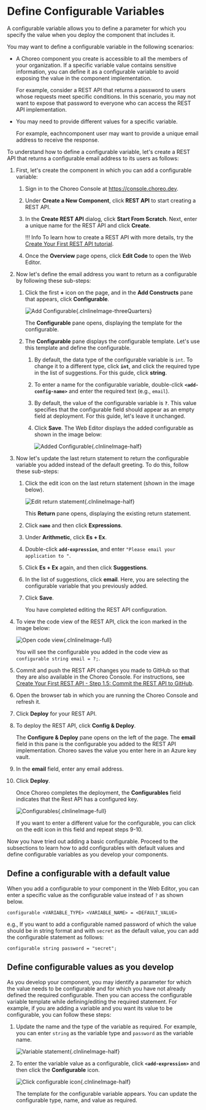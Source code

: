 # Define Configurable Variables

A configurable variable allows you to define a parameter for which you specify the value when you deploy the component that includes it.

You may want to define a configurable variable in the following scenarios:

- A Choreo component you create is accessible to all the members of your organization. If a specific variable value contains sensitive information, you can define it as a configurable variable to avoid exposing the value in the component implementation.<br/>

    For example, consider a REST API that returns a password to users whose requests meet specific conditions. In this scenario, you may not want to expose that password to everyone who can access the REST API implementation.

- You may need to provide different values for a specific variable.

    For example, eachncomponent user may want to provide a unique email address to receive the response.


To understand how to define a configurable variable, let's  create a REST API that returns a configurable email address to its users  as follows:

1. First, let's create the component in which you can add a configurable variable:

    1. Sign in to the Choreo Console at https://console.choreo.dev.

    2. Under **Create a New Component**, click **REST API** to start creating a REST API.
   
    3. In the **Create REST API** dialog, click **Start From Scratch**. Next, enter a unique name for the REST API and click **Create**.
   
        !!! Info
            To learn how to create a REST API with more details, try the [Create Your First REST API tutorial](../tutorials/create-your-first-rest-api.md).

    4. Once the **Overview** page opens, click **Edit Code** to open the Web Editor.

2. Now let's define the email address you want to return as a configurable by following these sub-steps:

    1. Click the first **+** icon on the page, and in the **Add Constructs** pane that appears, click **Configurable**.
   
        ![Add Configurable](../assets/img/configurables/add-configurable.png){.cInlineImage-threeQuarters}
   
        The **Configurable** pane opens, displaying the template for the configurable.
    
    2. The **Configurable** pane displays the configurable template. Let's use this template and define the configurable.
   
        1. By default, the data type of the configurable variable is `int`. To change it to a different type, click **`int`**, and click the required type in the list of suggestions. For this guide, click **string**.
       
        2. To enter a name for the configurable variable, double-click **`<add-config-name>`** and enter the required text (e.g., `email`).
       
        3. By default, the value of the configurable variable is **`?`**. This value specifies that the configurable field should appear as an empty field at deployment. For this guide, let's leave it unchanged.

        4. Click **Save**. The Web Editor displays the added configurable as shown in the image below:

            ![Added Configurable](../assets/img/configurables/added-configurable.png){.cInlineImage-half}
   
3. Now let's update the last return statement to return the configurable variable you added instead of the default greeting. To do this, follow these sub-steps:

    1. Click the edit icon on the last return statement (shown in the image below).

        ![Edit return statement](../assets/img/configurables/edit-return-statement.png){.cInlineImage-half}

        This **Return** pane opens, displaying the existing return statement.

    2. Click **`name`** and then click **Expressions**.
   
    3. Under **Arithmetic**, click **Es + Ex**.
   
    4. Double-click **`add-expression`**, and enter `"Please email your application to "`.
   
    5. Click **Es + Ex** again, and then click **Suggestions**.
   
    6. In the list of suggestions, click **email**. Here, you are selecting the configurable variable that you previously added.

    7. Click **Save**.
   
        You have completed editing the REST API configuration.

4. To view the code view of the REST API, click the icon marked in the image below:

    ![Open code view](../assets/img/configurables/open-code-view.png){.cInlineImage-full}

    You will see the configurable you added in the code view as `configurable string email = ?;`.

5. Commit and push the REST API changes you made to GitHub so that they are also available in the Choreo Console. For instructions, see [Create Your First REST API - Step 1.5: Commit the REST API to GitHub](../tutorials/create-your-first-rest-api.md#step-15-commit-the-rest-api-to-github).

6. Open the browser tab in which you are running the Choreo Console and refresh it.

7. Click **Deploy** for your REST API.

8. To deploy the REST API, click **Config & Deploy**. 

    The **Configure & Deploy** pane opens on the left of the page. The **email** field in this pane is the configurable you added to the REST API implementation. Choreo saves the value you enter here in an Azure key vault.

9. In the **email** field, enter any email address.

10. Click **Deploy**.

     Once Choreo completes the deployment, the **Configurables** field indicates that the Rest API has a configured key.

      ![Configurables](../assets/img/configurables/configurables.png){.cInlineImage-full}

      If you want to enter a different value for the configurable, you can click on the edit icon in this field and repeat steps 9-10.

Now you have tried out adding a basic configurable. Proceed to the subsections to learn how to add configurables with default values and define configurable variables as you develop your components.

## Define a configurable with a default value

When you add a configurable to your component in the Web Editor, you can enter a specific value as the configurable value instead of `?` as shown below.

```
configurable <VARIABLE_TYPE> <VARIABLE_NAME> = <DEFAULT_VALUE>
```
e.g., If you want to add a configurable named password of which the value should be in string format and with `secret` as the default value, you can add the configurable statement as follows:

```
configurable string password = "secret";
```

## Define configurable values as you develop

As you develop your component, you may identify a parameter for which the value needs to be configurable and for which you have not already defined the required configurable. Then you can access the configurable variable template while defining/editing the required statement. For example, if you are adding a variable and you want its value to be configurable, you can follow these steps:

1. Update the name and the type of the variable as required. For example, you can enter `string` as the variable type and `password` as the variable name.

    ![Variable statement](../assets/img/configurables/variable-statement.png){.cInlineImage-half}

2. To enter the variable value as a configurable, click **`<add-expression>`** and then click the **Configurable** icon.

    ![Click configurable icon](../assets/img/configurables/click-confiurable-icon.gif){.cInlineImage-half}

    The template for the configurable variable appears. You can update the configurable type, name, and value as required.
